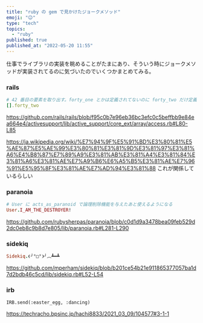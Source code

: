 ```yaml
---
title: "ruby の gem で見かけたジョークメソッド"
emoji: "😉"
type: "tech"
topics:
  - "ruby"
published: true
published_at: "2022-05-20 11:55"
---
```


仕事でライブラリの実装を眺めることがたまにあり、そういう時にジョークメソッドが実装されてるのに気づいたのでいくつかまとめてみる。

### rails

```ruby
# 42 番目の要素を取り出す。forty_one とかは定義されてないのに forty_two だけ定義されてる。
[].forty_two
```
https://github.com/rails/rails/blob/f95c0b7e96eb36bc3efc0c5beffbb9e84ea664e4/activesupport/lib/active_support/core_ext/array/access.rb#L80-L85

https://ja.wikipedia.org/wiki/%E7%94%9F%E5%91%BD%E3%80%81%E5%AE%87%E5%AE%99%E3%80%81%E3%81%9D%E3%81%97%E3%81%A6%E4%B8%87%E7%89%A9%E3%81%AB%E3%81%A4%E3%81%84%E3%81%A6%E3%81%AE%E7%A9%B6%E6%A5%B5%E3%81%AE%E7%96%91%E5%95%8F%E3%81%AE%E7%AD%94%E3%81%88 これが関係しているらしい

### paranoia 

```ruby
# User に acts_as_paranoid で論理削除機能を与えたあと使えるようになる
User.I_AM_THE_DESTROYER!
```

https://github.com/rubysherpas/paranoia/blob/c0d1d9a3478bea09feb529d2dc0eb8c9b8d7e805/lib/paranoia.rb#L281-L290

### sidekiq 

```ruby
Sidekiq.❨╯°□°❩╯︵┻━┻
```

https://github.com/mperham/sidekiq/blob/b201ce54b21e911865377057ba1d7d2bdb46c5cd/lib/sidekiq.rb#L52-L54

### irb

```
IRB.send(:easter_egg, :dancing)
```

https://techracho.bpsinc.jp/hachi8833/2021_03_09/104577#3-1-1


